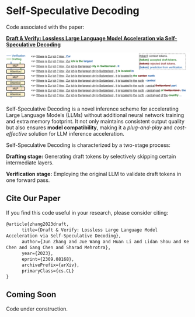 # Self-Speculative Decoding

Code associated with the paper:

**[Draft &amp; Verify: Lossless Large Language Model Acceleration via Self-Speculative Decoding](https://arxiv.org/abs/2309.08168)**

![Overview](./assets/intro.png)

Self-Speculative Decoding is a novel inference scheme for accelerating Large Language Models (LLMs) without additional neural network training and extra memory footprint. It not only maintains consistent output quality but also ensures **model compatibility**, making it a *plug-and-play* and *cost-effective* solution for LLM inference acceleration.

Self-Speculative Decoding is characterized by a two-stage process:

**Drafting stage:** Generating draft tokens by selectively skipping certain intermediate layers.

**Verification stage:** Employing the original LLM to validate draft tokens in one forward pass.

## Cite Our Paper

If you find this code useful in your research, please consider citing:

```
@article{zhang2023draft,
      title={Draft & Verify: Lossless Large Language Model Acceleration via Self-Speculative Decoding}, 
      author={Jun Zhang and Jue Wang and Huan Li and Lidan Shou and Ke Chen and Gang Chen and Sharad Mehrotra},
      year={2023},
      eprint={2309.08168},
      archivePrefix={arXiv},
      primaryClass={cs.CL}
}
```

## Coming Soon

Code under construction.
